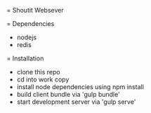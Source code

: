 = Shoutit Websever

= Dependencies
* nodejs
* redis

= Installation
* clone this repo
* cd into work copy
* install node dependencies using npm install
* build client bundle via 'gulp bundle'
* start development server via 'gulp serve'